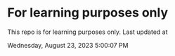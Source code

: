 # For learning purposes only
This repo is for learning purposes only.
Last updated at

Wednesday, August 23, 2023 5:00:07 PM

